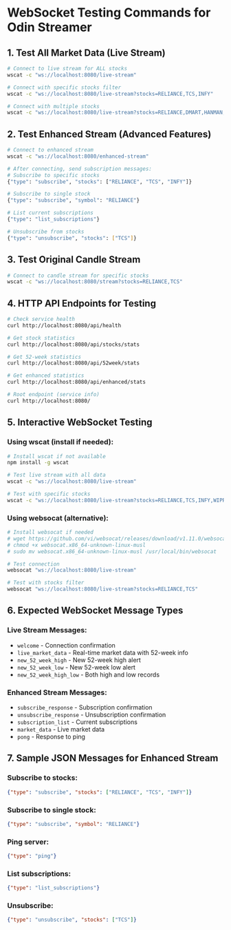 # WebSocket Testing Commands for Odin Streamer

## 1. Test All Market Data (Live Stream)
```bash
# Connect to live stream for ALL stocks
wscat -c "ws://localhost:8080/live-stream"

# Connect with specific stocks filter
wscat -c "ws://localhost:8080/live-stream?stocks=RELIANCE,TCS,INFY"

# Connect with multiple stocks
wscat -c "ws://localhost:8080/live-stream?stocks=RELIANCE,DMART,HANMAN,WIPRO,HDFC"
```

## 2. Test Enhanced Stream (Advanced Features)
```bash
# Connect to enhanced stream
wscat -c "ws://localhost:8080/enhanced-stream"

# After connecting, send subscription messages:
# Subscribe to specific stocks
{"type": "subscribe", "stocks": ["RELIANCE", "TCS", "INFY"]}

# Subscribe to single stock
{"type": "subscribe", "symbol": "RELIANCE"}

# List current subscriptions
{"type": "list_subscriptions"}

# Unsubscribe from stocks
{"type": "unsubscribe", "stocks": ["TCS"]}
```

## 3. Test Original Candle Stream
```bash
# Connect to candle stream for specific stocks
wscat -c "ws://localhost:8080/stream?stocks=RELIANCE,TCS"
```

## 4. HTTP API Endpoints for Testing
```bash
# Check service health
curl http://localhost:8080/api/health

# Get stock statistics
curl http://localhost:8080/api/stocks/stats

# Get 52-week statistics
curl http://localhost:8080/api/52week/stats

# Get enhanced statistics
curl http://localhost:8080/api/enhanced/stats

# Root endpoint (service info)
curl http://localhost:8080/
```

## 5. Interactive WebSocket Testing

### Using wscat (install if needed):
```bash
# Install wscat if not available
npm install -g wscat

# Test live stream with all data
wscat -c "ws://localhost:8080/live-stream"

# Test with specific stocks
wscat -c "ws://localhost:8080/live-stream?stocks=RELIANCE,TCS,INFY,WIPRO,HDFC"
```

### Using websocat (alternative):
```bash
# Install websocat if needed
# wget https://github.com/vi/websocat/releases/download/v1.11.0/websocat.x86_64-unknown-linux-musl
# chmod +x websocat.x86_64-unknown-linux-musl
# sudo mv websocat.x86_64-unknown-linux-musl /usr/local/bin/websocat

# Test connection
websocat "ws://localhost:8080/live-stream"

# Test with stocks filter
websocat "ws://localhost:8080/live-stream?stocks=RELIANCE,TCS"
```

## 6. Expected WebSocket Message Types

### Live Stream Messages:
- `welcome` - Connection confirmation
- `live_market_data` - Real-time market data with 52-week info
- `new_52_week_high` - New 52-week high alert
- `new_52_week_low` - New 52-week low alert
- `new_52_week_high_low` - Both high and low records

### Enhanced Stream Messages:
- `subscribe_response` - Subscription confirmation
- `unsubscribe_response` - Unsubscription confirmation
- `subscription_list` - Current subscriptions
- `market_data` - Live market data
- `pong` - Response to ping

## 7. Sample JSON Messages for Enhanced Stream

### Subscribe to stocks:
```json
{"type": "subscribe", "stocks": ["RELIANCE", "TCS", "INFY"]}
```

### Subscribe to single stock:
```json
{"type": "subscribe", "symbol": "RELIANCE"}
```

### Ping server:
```json
{"type": "ping"}
```

### List subscriptions:
```json
{"type": "list_subscriptions"}
```

### Unsubscribe:
```json
{"type": "unsubscribe", "stocks": ["TCS"]}
```
